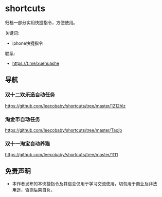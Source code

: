 # shortcuts
归档一部分实用快捷指令，方便使用。

关键词:
- iphone快捷指令

联系:
- https://t.me/xuehuashe


## 导航

### 双十二欢乐造自动任务
https://github.com/leecobaby/shortcuts/tree/master/1212hlz

### 淘金币自动任务
https://github.com/leecobaby/shortcuts/tree/master/Taojb

### 双十一淘宝自动养猫
https://github.com/leecobaby/shortcuts/tree/master/1111

## 免责声明
- 本作者发布的本快捷指令及其信息仅用于学习交流使用，切勿用于商业及非法用途，否则后果自负。
